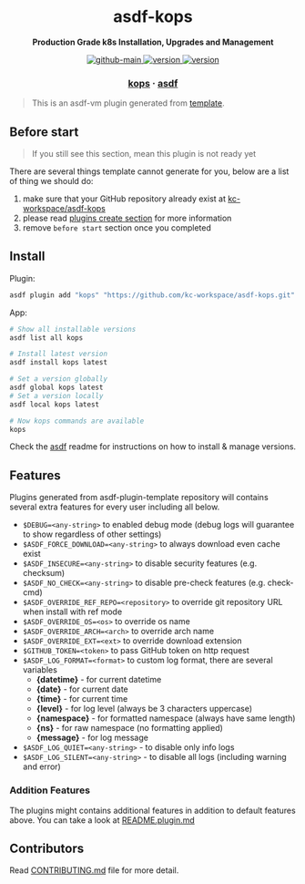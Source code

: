 <h1 align="center">
  asdf-kops
</h1>


<!-- Description section -->
<p align="center">
  <strong>Production Grade k8s Installation, Upgrades and Management</strong>
</p>

<!-- Badges section -->
<p align="center">
  <a href="https://github.com/kc-workspace/asdf-kops/actions/workflows/main.yml">
    <img
      alt="github-main"
      src="https://img.shields.io/github/actions/workflow/status/kc-workspace/asdf-kops/main.yml?style=flat-square&logo=github">
  </a>
  <a href="https://github.com/kc-workspace/asdf-kops/releases">
    <img
      alt="version"
      src="https://img.shields.io/github/v/release/kc-workspace/asdf-kops?style=flat-square&logo=github">
  </a>
  <a href="https://github.com/kc-workspace/asdf-kops/commits/main">
    <img
      alt="version"
      src="https://img.shields.io/github/last-commit/kc-workspace/asdf-kops/main?style=flat-square&logo=github">
  </a>
</p>

<!-- Links section -->
<h3 align="center">
  <a href="https://kops.sigs.k8s.io/">kops</a>
  <span> · </span>
  <a href="https://asdf-vm.com">asdf</a>
</h3>

> This is an asdf-vm plugin generated from [template][template-gh].

## Before start

> If you still see this section, mean this plugin is not ready yet

There are several things template cannot generate for you,
below are a list of thing we should do:

1. make sure that your GitHub repository already exist at [kc-workspace/asdf-kops][plugin-gh]
2. please read [plugins create section][asdf-create-plugin] for more information
3. remove `before start` section once you completed

## Install

Plugin:

```sh
asdf plugin add "kops" "https://github.com/kc-workspace/asdf-kops.git"
```

App:

```sh
# Show all installable versions
asdf list all kops

# Install latest version
asdf install kops latest

# Set a version globally
asdf global kops latest
# Set a version locally
asdf local kops latest

# Now kops commands are available
kops
```

Check the [asdf][asdf-link] readme for instructions on
how to install & manage versions.

## Features

Plugins generated from asdf-plugin-template repository will
contains several extra features for every user including all below.

- `$DEBUG=<any-string>` to enabled debug mode (debug logs will guarantee to show regardless of other settings)
- `$ASDF_FORCE_DOWNLOAD=<any-string>` to always download even cache exist
- `$ASDF_INSECURE=<any-string>` to disable security features (e.g. checksum)
- `$ASDF_NO_CHECK=<any-string>` to disable pre-check features (e.g. check-cmd)
- `$ASDF_OVERRIDE_REF_REPO=<repository>` to override git repository URL when install with ref mode
- `$ASDF_OVERRIDE_OS=<os>` to override os name
- `$ASDF_OVERRIDE_ARCH=<arch>` to override arch name
- `$ASDF_OVERRIDE_EXT=<ext>` to override download extension
- `$GITHUB_TOKEN=<token>` to pass GitHub token on http request
- `$ASDF_LOG_FORMAT=<format>` to custom log format, there are several variables
  - **{datetime}** - for current datetime
  - **{date}** - for current date
  - **{time}** - for current time
  - **{level}** - for log level (always be 3 characters uppercase)
  - **{namespace}** - for formatted namespace (always have same length)
  - **{ns}** - for raw namespace (no formatting applied)
  - **{message}** - for log message
- `$ASDF_LOG_QUIET=<any-string>` - to disable only info logs
- `$ASDF_LOG_SILENT=<any-string>` - to disable all logs (including warning and error)

### Addition Features

The plugins might contains additional features
in addition to default features above.
You can take a look at [README.plugin.md][app-readme-md]

## Contributors

Read [CONTRIBUTING.md][contributing-md] file for more detail.

<!-- LINKS SECTION -->

[app-readme-md]: ./README.plugin.md
[contributing-md]: ./CONTRIBUTING.md
[plugin-gh]: https://github.com/kc-workspace/asdf-kops
[template-gh]: https://github.com/kc-workspace/asdf-plugin-template
[asdf-link]: https://github.com/asdf-vm/asdf
[asdf-create-plugin]: https://asdf-vm.com/plugins/create.html
